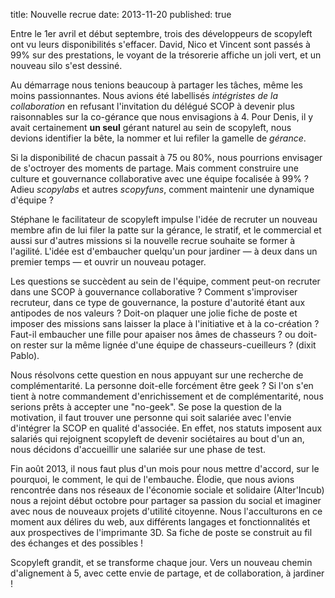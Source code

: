 title: Nouvelle recrue
date: 2013-11-20
published: true

Entre le 1er avril et début septembre, trois des développeurs de scopyleft ont vu leurs disponibilités s'effacer. David, Nico et Vincent sont passés à 99% sur des prestations, le voyant de la trésorerie affiche un joli vert, et un nouveau silo s'est dessiné.

Au démarrage nous tenions beaucoup à partager les tâches, même les moins passionnantes. Nous avions été labellisés *intégristes de la collaboration* en refusant l'invitation du délégué SCOP à devenir plus raisonnables sur la co-gérance que nous envisagions à 4. Pour Denis, il y avait certainement **un seul** gérant naturel au sein de scopyleft, nous devions identifier la bête, la nommer et lui refiler la gamelle de *gérance*.

Si la disponibilité de chacun passait à 75 ou 80%, nous pourrions envisager de s'octroyer des moments de partage. Mais comment construire une culture et gouvernance collaborative avec une équipe focalisée à 99% ? Adieu _scopylabs_ et autres _scopyfuns_, comment maintenir une dynamique d'équipe ?

Stéphane le facilitateur de scopyleft impulse l'idée de recruter un nouveau membre afin de lui filer la patte sur la gérance, le stratif, et le commercial et aussi sur d'autres missions si la nouvelle recrue souhaite se former à l'agilité. L'idée est d'embaucher quelqu'un pour jardiner — à deux dans un premier temps — et ouvrir un nouveau potager.

Les questions se succèdent au sein de l'équipe, comment peut-on recruter dans une SCOP à gouvernance collaborative ? Comment s'improviser recruteur, dans ce type de gouvernance, la posture d'autorité étant aux antipodes de nos valeurs ? Doit-on plaquer une jolie fiche de poste et imposer des missions sans laisser la place à l'initiative et à la co-création ? Faut-il embaucher une fille pour apaiser nos âmes de chasseurs ? ou doit-on rester sur la même lignée d'une équipe de chasseurs-cueilleurs ? (dixit Pablo).

Nous résolvons cette question en nous appuyant sur une recherche de complémentarité. La personne doit-elle forcément être geek ? Si l'on s'en tient à notre commandement d'enrichissement et de complémentarité, nous serions prêts à accepter une "no-geek". Se pose la question de la motivation, il faut trouver une personne qui soit salariée avec l'envie d'intégrer la SCOP en qualité d'associée. En effet, nos statuts imposent aux salariés qui rejoignent scopyleft de devenir sociétaires au bout d'un an, nous décidons d'accueillir une salariée sur une phase de test.

Fin août 2013, il nous faut plus d'un mois pour nous mettre d'accord, sur le pourquoi, le comment, le qui de l'embauche. Élodie, que nous avions rencontrée dans nos réseaux de l'économie sociale et solidaire (Alter'Incub) nous a rejoint début octobre pour partager sa passion du social et imaginer avec nous de nouveaux projets d'utilité citoyenne. Nous l'acculturons en ce moment aux délires du web, aux différents langages et fonctionnalités et aux prospectives de l'imprimante 3D. Sa fiche de poste se construit au fil des échanges et des possibles !

Scopyleft grandit, et se transforme chaque jour. Vers un nouveau chemin d'alignement à 5, avec cette envie de partage, et de collaboration, à jardiner !

